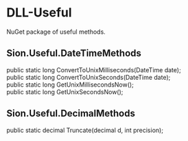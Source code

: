 # DLL-Useful
NuGet package of useful methods. 

## Sion.Useful.DateTimeMethods
public static long ConvertToUnixMilliseconds(DateTime date); <br>
public static long ConvertToUnixSeconds(DateTime date); <br>
public static long GetUnixMillisecondsNow(); <br>
public static long GetUnixSecondsNow();

## Sion.Useful.DecimalMethods
public static decimal Truncate(decimal d, int precision);
